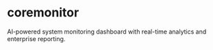 # coremonitor
AI-powered system monitoring dashboard with real-time analytics and enterprise reporting.
